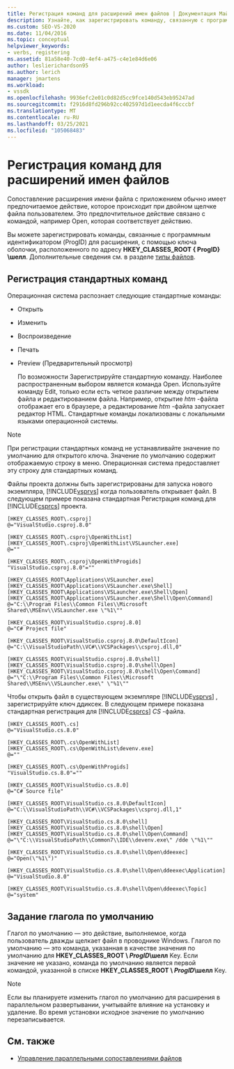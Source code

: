 ```yaml
---
title: Регистрация команд для расширений имен файлов | Документация Майкрософт
description: Узнайте, как зарегистрировать команду, связанную с программным идентификатором для расширения имени файла, с помощью ключа оболочки.
ms.custom: SEO-VS-2020
ms.date: 11/04/2016
ms.topic: conceptual
helpviewer_keywords:
- verbs, registering
ms.assetid: 81a58e40-7cd0-4ef4-a475-c4e1e84d6e06
author: leslierichardson95
ms.author: lerich
manager: jmartens
ms.workload:
- vssdk
ms.openlocfilehash: 9936efc2e01c0d82d5cc9fce140d543eb95247ad
ms.sourcegitcommit: f2916d8fd296b92cc402597d1d1eecda4f6cccbf
ms.translationtype: MT
ms.contentlocale: ru-RU
ms.lasthandoff: 03/25/2021
ms.locfileid: "105068483"
---
```

# <a name="register-verbs-for-file-name-extensions"></a>Регистрация команд для расширений имен файлов
Сопоставление расширения имени файла с приложением обычно имеет предпочитаемое действие, которое происходит при двойном щелчке файла пользователем. Это предпочтительное действие связано с командой, например Open, которая соответствует действию.

 Вы можете зарегистрировать команды, связанные с программным идентификатором (ProgID) для расширения, с помощью ключа оболочки, расположенного по адресу **HKEY_CLASSES_ROOT \{ ProgID} \шелл**. Дополнительные сведения см. в разделе [типы файлов](/windows/desktop/shell/fa-file-types).

## <a name="register-standard-verbs"></a>Регистрация стандартных команд
 Операционная система распознает следующие стандартные команды:

- Открыть

- Изменить

- Воспроизведение

- Печать

- Preview (Предварительный просмотр)

  По возможности Зарегистрируйте стандартную команду. Наиболее распространенным выбором является команда Open. Используйте команду Edit, только если есть четкое различие между открытием файла и редактированием файла. Например, открытие *htm* -файла отображает его в браузере, а редактирование *htm* -файла запускает редактор HTML. Стандартные команды локализованы с локальными языками операционной системы.

> [!NOTE]
> При регистрации стандартных команд не устанавливайте значение по умолчанию для открытого ключа. Значение по умолчанию содержит отображаемую строку в меню. Операционная система предоставляет эту строку для стандартных команд.

 Файлы проекта должны быть зарегистрированы для запуска нового экземпляра, [!INCLUDE[vsprvs](../code-quality/includes/vsprvs_md.md)] когда пользователь открывает файл. В следующем примере показана стандартная Регистрация команд для [!INCLUDE[csprcs](../data-tools/includes/csprcs_md.md)] проекта.

```
[HKEY_CLASSES_ROOT\.csproj]
@="VisualStudio.csproj.8.0"

[HKEY_CLASSES_ROOT\.csproj\OpenWithList]
[HKEY_CLASSES_ROOT\.csproj\OpenWithList\VSLauncher.exe]
@=""

[HKEY_CLASSES_ROOT\.csproj\OpenWithProgids]
"VisualStudio.csproj.8.0"=""

[HKEY_CLASSES_ROOT\Applications\VSLauncher.exe]
[HKEY_CLASSES_ROOT\Applications\VSLauncher.exe\Shell]
[HKEY_CLASSES_ROOT\Applications\VSLauncher.exe\Shell\Open]
[HKEY_CLASSES_ROOT\Applications\VSLauncher.exe\Shell\Open\Command]
@="C:\\Program Files\\Common Files\\Microsoft Shared\\MSEnv\\VSLauncher.exe \"%1\""

[HKEY_CLASSES_ROOT\VisualStudio.csproj.8.0]
@="C# Project file"

[HKEY_CLASSES_ROOT\VisualStudio.csproj.8.0\DefaultIcon]
@="C:\\VisualStudioPath\\VC#\\VCSPackages\\csproj.dll,0"

[HKEY_CLASSES_ROOT\VisualStudio.csproj.8.0\shell]
[HKEY_CLASSES_ROOT\VisualStudio.csproj.8.0\shell\Open]
[HKEY_CLASSES_ROOT\VisualStudio.csproj.8.0\shell\Open\Command]
@="\"C:\\Program Files\\Common Files\\Microsoft Shared\\MSEnv\\VSLauncher.exe\" \"%1\""
```

 Чтобы открыть файл в существующем экземпляре [!INCLUDE[vsprvs](../code-quality/includes/vsprvs_md.md)] , зарегистрируйте ключ ддиксек. В следующем примере показана стандартная регистрация для [!INCLUDE[csprcs](../data-tools/includes/csprcs_md.md)] *CS* -файла.

```
[HKEY_CLASSES_ROOT\.cs]
@="VisualStudio.cs.8.0"

[HKEY_CLASSES_ROOT\.cs\OpenWithList]
[HKEY_CLASSES_ROOT\.cs\OpenWithList\devenv.exe]
@=""

[HKEY_CLASSES_ROOT\.cs\OpenWithProgids]
"VisualStudio.cs.8.0"=""

[HKEY_CLASSES_ROOT\VisualStudio.cs.8.0]
@="C# Source file"

[HKEY_CLASSES_ROOT\VisualStudio.cs.8.0\DefaultIcon]
@="C:\\VisualStudioPath\\VC#\\VCSPackages\\csproj.dll,1"

[HKEY_CLASSES_ROOT\VisualStudio.cs.8.0\shell]
[HKEY_CLASSES_ROOT\VisualStudio.cs.8.0\shell\Open]
[HKEY_CLASSES_ROOT\VisualStudio.cs.8.0\shell\Open\Command]
@="\"C:\\VisualStudioPath\\Common7\\IDE\\devenv.exe\" /dde \"%1\""

[HKEY_CLASSES_ROOT\VisualStudio.cs.8.0\shell\Open\ddeexec]
@="Open(\"%1\")"

[HKEY_CLASSES_ROOT\VisualStudio.cs.8.0\shell\Open\ddeexec\Application]
@="VisualStudio.8.0"

[HKEY_CLASSES_ROOT\VisualStudio.cs.8.0\shell\Open\ddeexec\Topic]
@="system"
```

## <a name="set-the-default-verb"></a>Задание глагола по умолчанию
 Глагол по умолчанию — это действие, выполняемое, когда пользователь дважды щелкает файл в проводнике Windows. Глагол по умолчанию — это команда, указанная в качестве значения по умолчанию для **HKEY_CLASSES_ROOT \\ *ProgID*\шелл** Key. Если значение не указано, команда по умолчанию является первой командой, указанной в списке **HKEY_CLASSES_ROOT \\ *ProgID*\шелл** Key.

> [!NOTE]
> Если вы планируете изменить глагол по умолчанию для расширения в параллельном развертывании, учитывайте влияние на установку и удаление. Во время установки исходное значение по умолчанию перезаписывается.

## <a name="see-also"></a>См. также
- [Управление параллельными сопоставлениями файлов](../extensibility/managing-side-by-side-file-associations.md)
